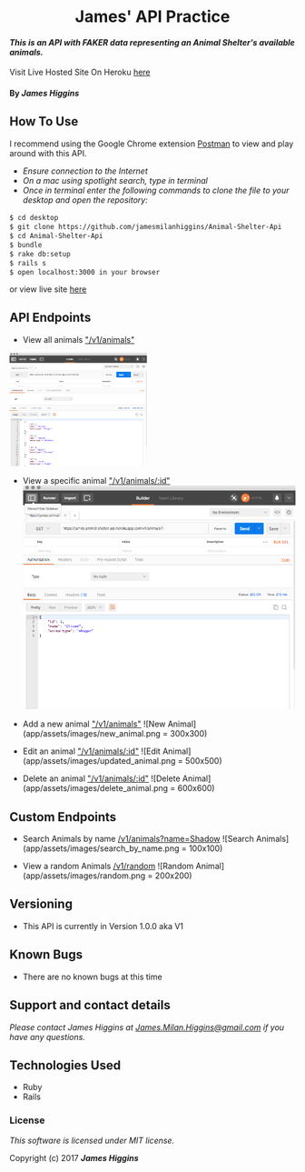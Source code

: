 <h1 align="center">
James' API Practice
</h1>

#### _This is an API with FAKER data representing an Animal Shelter's available animals._

Visit Live Hosted Site On Heroku [here](https://james-animal-shelter-api.herokuapp.com/v1/animals)

#### By _**James Higgins**_

## How To Use
I recommend using the Google Chrome extension [Postman](https://chrome.google.com/webstore/detail/postman/fhbjgbiflinjbdggehcddcbncdddomop?hl=en) to view and play around with this API.

* _Ensure connection to the Internet_
* _On a mac using spotlight search, type in terminal_
* _Once in terminal enter the following commands to clone the file to your desktop and open the repository:_
```
$ cd desktop
$ git clone https://github.com/jamesmilanhiggins/Animal-Shelter-Api
$ cd Animal-Shelter-Api
$ bundle
$ rake db:setup
$ rails s
$ open localhost:3000 in your browser

```
 or view live site [here](https://james-animal-shelter-api.herokuapp.com/v1/animals)

## API Endpoints
  * View all animals ["/v1/animals"](https://james-animal-shelter-api.herokuapp.com/v1/animals)
  <img src="app/assets/images/all_animals.png" height="200" />

  * View a specific animal ["/v1/animals/:id"](https://james-animal-shelter-api.herokuapp.com/v1/animals/1)
  ![One Animal](app/assets/images/one_animal.png)

  * Add a new animal ["/v1/animals"](https://james-animal-shelter-api.herokuapp.com/v1/animals)
  ![New Animal](app/assets/images/new_animal.png = 300x300)

  * Edit an animal ["/v1/animals/:id"](https://james-animal-shelter-api.herokuapp.com/v1/animals/1)
  ![Edit Animal](app/assets/images/updated_animal.png = 500x500)

  * Delete an animal ["/v1/animals/:id"](https://james-animal-shelter-api.herokuapp.com/v1/animals/1)
  ![Delete Animal](app/assets/images/delete_animal.png = 600x600)


## Custom Endpoints
  * Search Animals by name
  [/v1/animals?name=Shadow](https://james-animal-shelter-api.herokuapp.com/v1/animals?name=Shadow)
  ![Search Animals](app/assets/images/search_by_name.png = 100x100)

  * View a random Animals
  [/v1/random](https://james-animal-shelter-api.herokuapp.com/v1/random)
  ![Random Animal](app/assets/images/random.png = 200x200)


## Versioning
  * This API is currently in Version 1.0.0 aka V1

## Known Bugs

 * There are no known bugs at this time


## Support and contact details

 _Please contact James Higgins at James.Milan.Higgins@gmail.com if you have any questions._

## Technologies Used

 * Ruby
 * Rails

### License

 *This software is licensed under MIT license.*

Copyright (c) 2017 **_James Higgins_**
